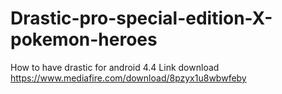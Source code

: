 # Drastic-pro-special-edition-X-pokemon-heroes
How to have drastic for android 4.4
Link download
https://www.mediafire.com/download/8pzyx1u8wbwfeby
